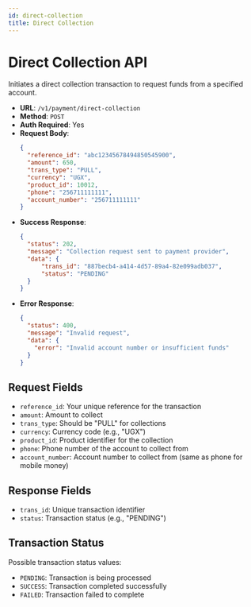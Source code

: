 ```yaml
---
id: direct-collection
title: Direct Collection
---
```


# Direct Collection API

Initiates a direct collection transaction to request funds from a specified account.

- **URL**: `/v1/payment/direct-collection`
- **Method**: `POST`
- **Auth Required**: Yes
- **Request Body**:
  ```json
  {
    "reference_id": "abc12345678494850545900",
    "amount": 650,
    "trans_type": "PULL",
    "currency": "UGX",
    "product_id": 10012,
    "phone": "256711111111",
    "account_number": "256711111111"
  }
  ```
- **Success Response**:
  ```json
  {
    "status": 202,
    "message": "Collection request sent to payment provider",
    "data": {
        "trans_id": "887becb4-a414-4d57-89a4-82e099adb037",
        "status": "PENDING"
    }
  }
  ```
- **Error Response**:
  ```json
  {
    "status": 400,
    "message": "Invalid request",
    "data": {
      "error": "Invalid account number or insufficient funds"
    }
  }
  ```

## Request Fields

- `reference_id`: Your unique reference for the transaction
- `amount`: Amount to collect
- `trans_type`: Should be "PULL" for collections
- `currency`: Currency code (e.g., "UGX")
- `product_id`: Product identifier for the collection
- `phone`: Phone number of the account to collect from
- `account_number`: Account number to collect from (same as phone for mobile money)

## Response Fields

- `trans_id`: Unique transaction identifier
- `status`: Transaction status (e.g., "PENDING")

## Transaction Status

Possible transaction status values:
- `PENDING`: Transaction is being processed
- `SUCCESS`: Transaction completed successfully
- `FAILED`: Transaction failed to complete